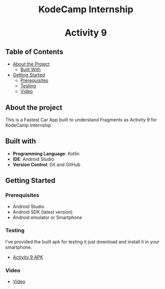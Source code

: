 # <div align="center">KodeCamp Internship</div>

# <div align="center">Activity 9</div>




## Table of Contents

* [About the Project](#about-the-project)
  * [Built With](#built-with)
* [Getting Started](#getting-started)
  * [Prerequisites](#prerequisites)
  * [Testing](#testing)
  * [Video](#video)  


## About the project
This is a Fastest Car App built to understand Fragments as Activity 9 for KodeCamp Internship
 
 ## Built with
 
- **Programming Language**: Kotlin
- **IDE**: Android Studio
- **Version Control**: Git and GitHub


## Getting Started

### Prerequisites   
 * Android Studio
 * Android SDK (latest version)
 * Android emulator or Smartphone


### Testing
I've provided the built apk for testing it just download and install it in your smartphone.

 * [Activity 9 APK](https://github.com/bingJunior/Fastest_Cars/tree/master/apk)

### Video

 * [Video](https://github.com/bingJunior/Fastest_Cars/tree/master/video)
